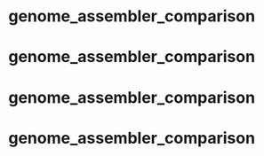 # genome_assembler_comparison
# genome_assembler_comparison
# genome_assembler_comparison
# genome_assembler_comparison
